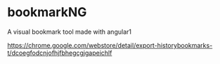# bookmarkNG
A visual bookmark tool made with angular1

https://chrome.google.com/webstore/detail/export-historybookmarks-t/dcoegfodcnjofhjfbhegcgjgapeichlf
